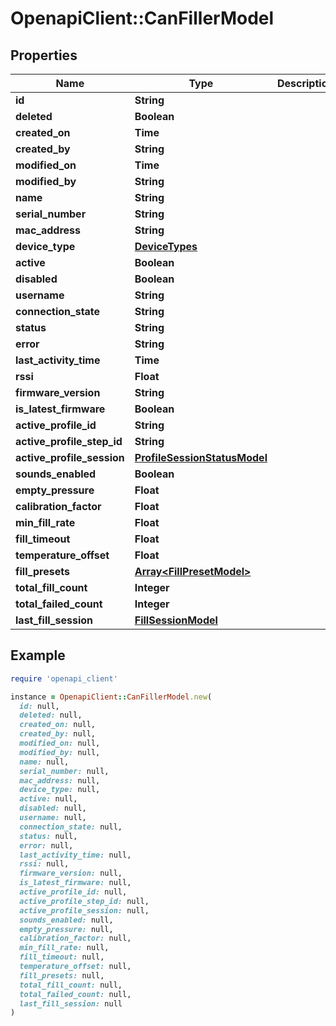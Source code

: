 # OpenapiClient::CanFillerModel

## Properties

| Name | Type | Description | Notes |
| ---- | ---- | ----------- | ----- |
| **id** | **String** |  | [optional] |
| **deleted** | **Boolean** |  | [optional] |
| **created_on** | **Time** |  | [optional] |
| **created_by** | **String** |  | [optional] |
| **modified_on** | **Time** |  | [optional] |
| **modified_by** | **String** |  | [optional] |
| **name** | **String** |  |  |
| **serial_number** | **String** |  | [optional] |
| **mac_address** | **String** |  |  |
| **device_type** | [**DeviceTypes**](DeviceTypes.md) |  |  |
| **active** | **Boolean** |  | [optional] |
| **disabled** | **Boolean** |  | [optional] |
| **username** | **String** |  | [optional] |
| **connection_state** | **String** |  | [optional] |
| **status** | **String** |  | [optional] |
| **error** | **String** |  | [optional] |
| **last_activity_time** | **Time** |  | [optional] |
| **rssi** | **Float** |  | [optional] |
| **firmware_version** | **String** |  | [optional] |
| **is_latest_firmware** | **Boolean** |  | [optional] |
| **active_profile_id** | **String** |  | [optional] |
| **active_profile_step_id** | **String** |  | [optional] |
| **active_profile_session** | [**ProfileSessionStatusModel**](ProfileSessionStatusModel.md) |  | [optional] |
| **sounds_enabled** | **Boolean** |  | [optional] |
| **empty_pressure** | **Float** |  | [optional] |
| **calibration_factor** | **Float** |  | [optional] |
| **min_fill_rate** | **Float** |  | [optional] |
| **fill_timeout** | **Float** |  | [optional] |
| **temperature_offset** | **Float** |  | [optional] |
| **fill_presets** | [**Array&lt;FillPresetModel&gt;**](FillPresetModel.md) |  | [optional] |
| **total_fill_count** | **Integer** |  | [optional] |
| **total_failed_count** | **Integer** |  | [optional] |
| **last_fill_session** | [**FillSessionModel**](FillSessionModel.md) |  | [optional] |

## Example

```ruby
require 'openapi_client'

instance = OpenapiClient::CanFillerModel.new(
  id: null,
  deleted: null,
  created_on: null,
  created_by: null,
  modified_on: null,
  modified_by: null,
  name: null,
  serial_number: null,
  mac_address: null,
  device_type: null,
  active: null,
  disabled: null,
  username: null,
  connection_state: null,
  status: null,
  error: null,
  last_activity_time: null,
  rssi: null,
  firmware_version: null,
  is_latest_firmware: null,
  active_profile_id: null,
  active_profile_step_id: null,
  active_profile_session: null,
  sounds_enabled: null,
  empty_pressure: null,
  calibration_factor: null,
  min_fill_rate: null,
  fill_timeout: null,
  temperature_offset: null,
  fill_presets: null,
  total_fill_count: null,
  total_failed_count: null,
  last_fill_session: null
)
```

